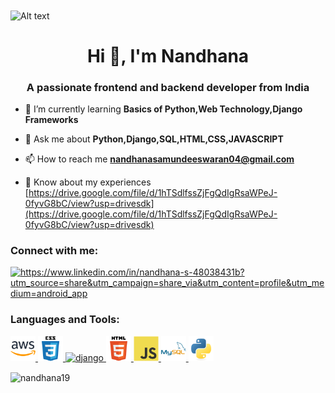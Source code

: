 <img align="center" width="70%" title="a title" alt="Alt text" src="https://i.pinimg.com/1200x/58/c4/38/58c43830365d8fb2eab1a612a64d7c4e.jpg">
<h1 align="center">Hi 👋, I'm Nandhana</h1>
<h3 align="center">A passionate frontend and backend developer from India</h3>

- 🌱 I’m currently learning **Basics of Python,Web Technology,Django Frameworks**

- 💬 Ask me about **Python,Django,SQL,HTML,CSS,JAVASCRIPT**

- 📫 How to reach me **nandhanasamundeeswaran04@gmail.com**

- 📄 Know about my experiences [https://drive.google.com/file/d/1hTSdlfssZjFgQdIgRsaWPeJ-0fyvG8bC/view?usp=drivesdk](https://drive.google.com/file/d/1hTSdlfssZjFgQdIgRsaWPeJ-0fyvG8bC/view?usp=drivesdk)

<h3 align="left">Connect with me:</h3>
<p align="left">
<a href="https://linkedin.com/in/https://www.linkedin.com/in/nandhana-s-48038431b?utm_source=share&utm_campaign=share_via&utm_content=profile&utm_medium=android_app" target="blank"><img align="center" src="https://raw.githubusercontent.com/rahuldkjain/github-profile-readme-generator/master/src/images/icons/Social/linked-in-alt.svg" alt="https://www.linkedin.com/in/nandhana-s-48038431b?utm_source=share&utm_campaign=share_via&utm_content=profile&utm_medium=android_app" height="30" width="40" /></a>
</p>

<h3 align="left">Languages and Tools:</h3>
<p align="left"> <a href="https://aws.amazon.com" target="_blank" rel="noreferrer"> <img src="https://raw.githubusercontent.com/devicons/devicon/master/icons/amazonwebservices/amazonwebservices-original-wordmark.svg" alt="aws" width="40" height="40"/> </a> <a href="https://www.w3schools.com/css/" target="_blank" rel="noreferrer"> <img src="https://raw.githubusercontent.com/devicons/devicon/master/icons/css3/css3-original-wordmark.svg" alt="css3" width="40" height="40"/> </a> <a href="https://www.djangoproject.com/" target="_blank" rel="noreferrer"> <img src="https://cdn.worldvectorlogo.com/logos/django.svg" alt="django" width="40" height="40"/> </a> <a href="https://www.w3.org/html/" target="_blank" rel="noreferrer"> <img src="https://raw.githubusercontent.com/devicons/devicon/master/icons/html5/html5-original-wordmark.svg" alt="html5" width="40" height="40"/> </a> <a href="https://developer.mozilla.org/en-US/docs/Web/JavaScript" target="_blank" rel="noreferrer"> <img src="https://raw.githubusercontent.com/devicons/devicon/master/icons/javascript/javascript-original.svg" alt="javascript" width="40" height="40"/> </a> <a href="https://www.mysql.com/" target="_blank" rel="noreferrer"> <img src="https://raw.githubusercontent.com/devicons/devicon/master/icons/mysql/mysql-original-wordmark.svg" alt="mysql" width="40" height="40"/> </a> <a href="https://www.python.org" target="_blank" rel="noreferrer"> <img src="https://raw.githubusercontent.com/devicons/devicon/master/icons/python/python-original.svg" alt="python" width="40" height="40"/> </a> </p>

<p><img align="center" src="https://github-readme-stats.vercel.app/api/top-langs?username=nandhana19&show_icons=true&locale=en&layout=compact" alt="nandhana19" /></p>


